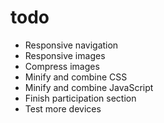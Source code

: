todo
====

- Responsive navigation
- Responsive images
- Compress images
- Minify and combine CSS
- Minify and combine JavaScript
- Finish participation section
- Test more devices